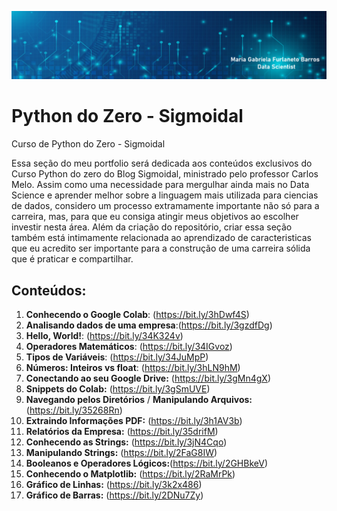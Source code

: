 
<p align="center">
  <img src="logo portfolio Python.png" >
</p>



# Python do Zero - Sigmoidal
Curso de Python do Zero - Sigmoidal

Essa seção do meu portfolio será dedicada aos conteúdos exclusivos do Curso Python do zero do Blog Sigmoidal, ministrado pelo professor Carlos Melo. Assim como uma necessidade para mergulhar ainda mais no Data Science e aprender melhor sobre a linguagem mais utilizada para ciencias de dados, considero um processo extramamente importante não só para a carreira, mas, para que eu consiga atingir meus objetivos ao escolher investir nesta área. Além da criação do repositório, criar essa seção também está intimamente relacionada ao aprendizado de caracteristicas que eu acredito ser importante para a construção de uma carreira sólida que é praticar e compartilhar. 

## Conteúdos:
1. **Conhecendo o Google Colab**:      (https://bit.ly/3hDwf4S)
2. **Analisando dados de uma empresa**:(https://bit.ly/3gzdfDg)
3. **Hello, World!**:                  (https://bit.ly/34K324v)
4. **Operadores Matemáticos**:         (https://bit.ly/34IGvoz)
5. **Tipos de Variáveis**:             (https://bit.ly/34JuMpP)
6. **Números: Inteiros vs float**:     (https://bit.ly/3hLN9hM)
7. **Conectando ao seu Google Drive:** (https://bit.ly/3gMn4gX)
8. **Snippets do Colab:**              (https://bit.ly/3gSmUVE)
9. **Navegando pelos Diretórios** /
**Manipulando Arquivos:**              (https://bit.ly/35268Rn)
10. **Extraindo Informações PDF:**     (https://bit.ly/3h1AV3b)
11. **Relatórios da Empresa:**         (https://bit.ly/35drifM)
12. **Conhecendo as Strings:**         (https://bit.ly/3jN4Cqo) 
13. **Manipulando Strings:**           (https://bit.ly/2FaG8IW)
14. **Booleanos e Operadores Lógicos:**(https://bit.ly/2GHBkeV)
15. **Conhecendo o Matplotlib:**       (https://bit.ly/2RaMrPk)
16. **Gráfico de Linhas:**             (https://bit.ly/3k2x486)
17. **Gráfico de Barras:**             (https://bit.ly/2DNu7Zy) 


